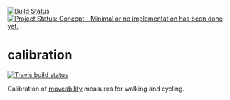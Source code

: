 <!-- README.md is generated from README.Rmd. Please edit that file -->

[![Build
Status](https://travis-ci.org/moveability/calibration.svg)](https://travis-ci.org/moveability/calibration)
[![Project Status: Concept - Minimal or no implementation has been done
yet.](http://www.repostatus.org/badges/0.1.0/concept.svg)](http://www.repostatus.org/#concept)

calibration
===========

<!-- badges: start -->

[![Travis build
status](https://travis-ci.org/moveability/calibration.svg?branch=master)](https://travis-ci.org/moveability/calibration)
<!-- badges: end -->

Calibration of [moveability](https://github.com/moveability/moveability)
measures for walking and cycling.

